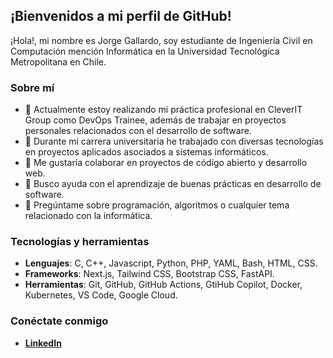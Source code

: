 ## ¡Bienvenidos a mi perfil de GitHub!

¡Hola!, mi nombre es Jorge Gallardo, soy estudiante de Ingeniería Civil en Computación mención Informática en la Universidad Tecnológica Metropolitana en Chile.

### Sobre mí

- 🔭 Actualmente estoy realizando mi práctica profesional en CleverIT Group como DevOps Trainee, además de trabajar en proyectos personales relacionados con el desarrollo de software.
- 🌱 Durante mi carrera universitaria he trabajado con diversas tecnologías en proyectos aplicados asociados a sistemas informáticos.
- 👯 Me gustaría colaborar en proyectos de código abierto y desarrollo web.
- 🤔 Busco ayuda con el aprendizaje de buenas prácticas en desarrollo de software.
- 💬 Pregúntame sobre programación, algoritmos o cualquier tema relacionado con la informática.

### Tecnologías y herramientas

- **Lenguajes**: C, C++, Javascript, Python, PHP, YAML, Bash, HTML, CSS.
- **Frameworks**: Next.js, Tailwind CSS, Bootstrap CSS, FastAPI.
- **Herramientas**: Git, GitHub, GitHub Actions, GtiHub Copilot, Docker, Kubernetes, VS Code, Google Cloud.

### Conéctate conmigo

- [**LinkedIn**](https://www.linkedin.com/in/jorge-luis-gallardo-contreras-54532b15b)
